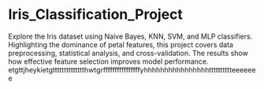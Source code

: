 # Iris_Classification_Project
Explore the Iris dataset using Naive Bayes, KNN, SVM, and MLP classifiers. Highlighting the dominance of petal features, this project covers data preprocessing, statistical analysis, and cross-validation. The results show how effective feature selection improves model performance.
etgttjheykietgtttttttttttttthwtgrffffffffffffffffyhhhhhhhhhhhhhhhhtttttttttteeeeeee

